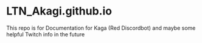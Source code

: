 # LTN_Akagi.github.io


This repo is for Documentation for Kaga (Red Discordbot) and maybe some helpful Twitch info in the future
